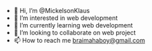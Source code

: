 - 👋 Hi, I’m @MickelsonKlaus
- 👀 I’m interested in web development
- 🌱 I’m currently learning web development
- 💞️ I’m looking to collaborate on web project
- 📫 How to reach me braimahaboy@gmail.com

<!---
MickelsonKlaus/MickelsonKlaus is a ✨ special ✨ repository because its `README.md` (this file) appears on your GitHub profile.
You can click the Preview link to take a look at your changes.
--->
